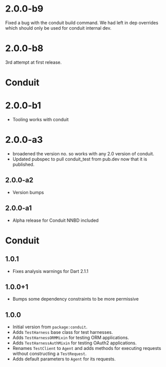 # 2.0.0-b9
Fixed a bug with the conduit build command. We had left in dep overrides 
which should only be used for conduit internal dev.

# 2.0.0-b8
3rd attempt at first release.

# Conduit

# 2.0.0-b1

- Tooling works with conduit

# 2.0.0-a3
- broadened the version no. so works with any 2.0 version of conduit.
- Updated pubspec to pull conduit_test from pub.dev now that it is published.

## 2.0.0-a2

- Version bumps

## 2.0.0-a1

- Alpha release for Conduit NNBD included

# Conduit

## 1.0.1

- Fixes analysis warnings for Dart 2.1.1

## 1.0.0+1

- Bumps some dependency constraints to be more permissive

## 1.0.0

- Initial version from `package:conduit`.
- Adds `TestHarness` base class for test harnesses.
- Adds `TestHarnessORMMixin` for testing ORM applications.
- Adds `TestHarnessAuthMixin` for testing OAuth2 applications.
- Renames `TestClient` to `Agent` and adds methods for executing requests without constructing a `TestRequest`.
- Adds default parameters to `Agent` for its requests.
